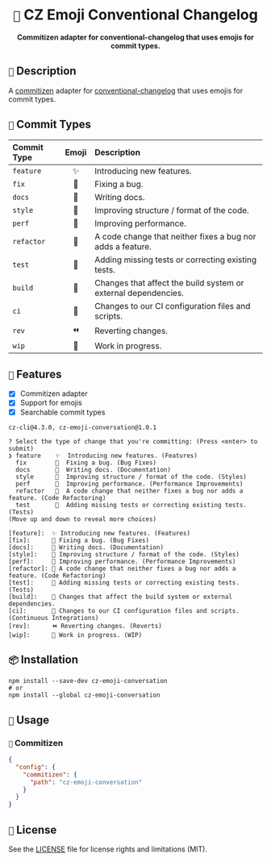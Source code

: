 <div align="center">
  <h1><code>🦄</code> CZ Emoji Conventional Changelog</h1>
  <p>
    <strong>Commitizen adapter for conventional-changelog that uses emojis for commit types.</strong>
  </p>
</div>

## `📄` Description

A [commitizen](https://github.com/commitizen/cz-cli) adapter for [conventional-changelog](https://github.com/conventional-changelog/conventional-changelog) that uses emojis for commit types.

## `📝` Commit Types

| Commit Type | Emoji | Description                                                    |
| :---------- | :---: | :------------------------------------------------------------- |
| `feature`   |  ✨   | Introducing new features.                                      |
| `fix`       |  🐛   | Fixing a bug.                                                  |
| `docs`      |  📝   | Writing docs.                                                  |
| `style`     |  🎨   | Improving structure / format of the code.                      |
| `perf`      |  🚀   | Improving performance.                                         |
| `refactor`  |  🔨   | A code change that neither fixes a bug nor adds a feature.     |
| `test`      |  🧪   | Adding missing tests or correcting existing tests.             |
| `build`     |  👷   | Changes that affect the build system or external dependencies. |
| `ci`        |  🔧   | Changes to our CI configuration files and scripts.             |
| `rev`       |  ⏪   | Reverting changes.                                             |
| `wip`       |  🚧   | Work in progress.                                              |

## `🚀` Features

- [x] Commitizen adapter
- [x] Support for emojis
- [x] Searchable commit types

```shell
cz-cli@4.3.0, cz-emoji-conversation@1.0.1

? Select the type of change that you're committing: (Press <enter> to submit)
❯ feature    ✨  Introducing new features. (Features)
  fix        🐛  Fixing a bug. (Bug Fixes)
  docs       📝  Writing docs. (Documentation)
  style      🎨  Improving structure / format of the code. (Styles)
  perf       🚀  Improving performance. (Performance Improvements)
  refactor   🔨  A code change that neither fixes a bug nor adds a feature. (Code Refactoring)
  test       🧪  Adding missing tests or correcting existing tests. (Tests)
(Move up and down to reveal more choices)
```

```shell
[feature]:  ✨ Introducing new features. (Features)
[fix]:      🐛 Fixing a bug. (Bug Fixes)
[docs]:     📝 Writing docs. (Documentation)
[style]:    🎨 Improving structure / format of the code. (Styles)
[perf]:     🚀 Improving performance. (Performance Improvements)
[refactor]: 🔨 A code change that neither fixes a bug nor adds a feature. (Code Refactoring)
[test]:     🧪 Adding missing tests or correcting existing tests. (Tests)
[build]:    👷 Changes that affect the build system or external dependencies.
[ci]:       🔧 Changes to our CI configuration files and scripts. (Continuous Integrations)
[rev]:      ⏪ Reverting changes. (Reverts)
[wip]:      🚧 Work in progress. (WIP)
```

## `📦` Installation

```shell
npm install --save-dev cz-emoji-conversation
# or
npm install --global cz-emoji-conversation
```

## `🔧` Usage

### `📝` Commitizen

```json
{
  "config": {
    "commitizen": {
      "path": "cz-emoji-conversation"
    }
  }
}
```

## `📄` License

See the [LICENSE](LICENSE) file for license rights and limitations (MIT).
